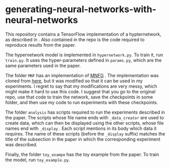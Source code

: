 # generating-neural-networks-with-neural-networks

This repository contains a TensorFlow implementation of a hypternetwork, as described in .
Also contained in the repo is the code required to reproduce results from the paper.

The hypernetwork model is implemented in `hypernetwork.py`. To train it, run `train.py`. It uses the hyper-parameters defined in `params.py`, which are the same parameters used in the paper.

The folder `MNF` has an implementation of [MNFG](https://arxiv.org/abs/1703.01961) . The implementation was cloned from [here](https://github.com/AMLab-Amsterdam/MNF_VBNN), but it was  modified so that it can be used in my experiments. I regret to say that my modifications are very messy, which might make it hard to use this code. I suggest that you go to the original repo, use that code to train the network, save the checkpoints in some folder, and then use my code to run experiments with these checkpoints.

The folder `analysis` has scripts required to run the experiments described in the paper. The scripts whose file name ends with `_data_creator` are used to create data, which can then be displayed using the other scripts, whose file names end with `_display` . Each script mentions in its body which data it requires. The name of these scripts (before the `_display` suffix) matches the title of the subsection in the paper in which the corresponding experiment was described.

Finally, the folder `toy_exampe` has the toy example from the paper. To train the model, run `toy_example.py`. 



